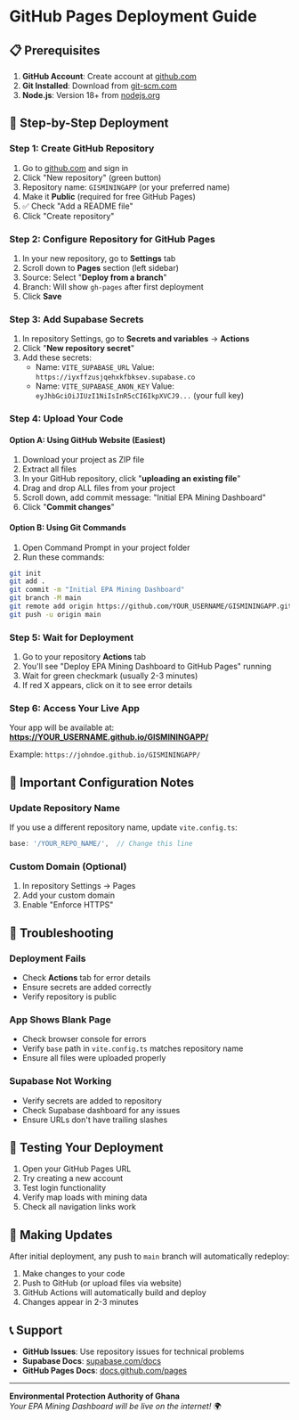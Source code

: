 # GitHub Pages Deployment Guide

## 📋 Prerequisites

1. **GitHub Account**: Create account at [github.com](https://github.com)
2. **Git Installed**: Download from [git-scm.com](https://git-scm.com/)
3. **Node.js**: Version 18+ from [nodejs.org](https://nodejs.org/)

## 🚀 Step-by-Step Deployment

### Step 1: Create GitHub Repository

1. Go to [github.com](https://github.com) and sign in
2. Click "New repository" (green button)
3. Repository name: `GISMININGAPP` (or your preferred name)
4. Make it **Public** (required for free GitHub Pages)
5. ✅ Check "Add a README file"
6. Click "Create repository"

### Step 2: Configure Repository for GitHub Pages

1. In your new repository, go to **Settings** tab
2. Scroll down to **Pages** section (left sidebar)
3. Source: Select "**Deploy from a branch**"
4. Branch: Will show `gh-pages` after first deployment
5. Click **Save**

### Step 3: Add Supabase Secrets

1. In repository Settings, go to **Secrets and variables** → **Actions**
2. Click "**New repository secret**"
3. Add these secrets:
   - Name: `VITE_SUPABASE_URL`
     Value: `https://iyxffzusjqehxkfbksev.supabase.co`
   - Name: `VITE_SUPABASE_ANON_KEY`
     Value: `eyJhbGciOiJIUzI1NiIsInR5cCI6IkpXVCJ9...` (your full key)

### Step 4: Upload Your Code

#### Option A: Using GitHub Website (Easiest)
1. Download your project as ZIP file
2. Extract all files
3. In your GitHub repository, click "**uploading an existing file**"
4. Drag and drop ALL files from your project
5. Scroll down, add commit message: "Initial EPA Mining Dashboard"
6. Click "**Commit changes**"

#### Option B: Using Git Commands
1. Open Command Prompt in your project folder
2. Run these commands:
```bash
git init
git add .
git commit -m "Initial EPA Mining Dashboard"
git branch -M main
git remote add origin https://github.com/YOUR_USERNAME/GISMININGAPP.git
git push -u origin main
```

### Step 5: Wait for Deployment

1. Go to your repository **Actions** tab
2. You'll see "Deploy EPA Mining Dashboard to GitHub Pages" running
3. Wait for green checkmark (usually 2-3 minutes)
4. If red X appears, click on it to see error details

### Step 6: Access Your Live App

Your app will be available at:
**https://YOUR_USERNAME.github.io/GISMININGAPP/**

Example: `https://johndoe.github.io/GISMININGAPP/`

## 🔧 Important Configuration Notes

### Update Repository Name
If you use a different repository name, update `vite.config.ts`:
```typescript
base: '/YOUR_REPO_NAME/',  // Change this line
```

### Custom Domain (Optional)
1. In repository Settings → Pages
2. Add your custom domain
3. Enable "Enforce HTTPS"

## 🐛 Troubleshooting

### Deployment Fails
- Check **Actions** tab for error details
- Ensure secrets are added correctly
- Verify repository is public

### App Shows Blank Page
- Check browser console for errors
- Verify `base` path in `vite.config.ts` matches repository name
- Ensure all files were uploaded properly

### Supabase Not Working
- Verify secrets are added to repository
- Check Supabase dashboard for any issues
- Ensure URLs don't have trailing slashes

## 📱 Testing Your Deployment

1. Open your GitHub Pages URL
2. Try creating a new account
3. Test login functionality
4. Verify map loads with mining data
5. Check all navigation links work

## 🔄 Making Updates

After initial deployment, any push to `main` branch will automatically redeploy:

1. Make changes to your code
2. Push to GitHub (or upload files via website)
3. GitHub Actions will automatically build and deploy
4. Changes appear in 2-3 minutes

## 📞 Support

- **GitHub Issues**: Use repository issues for technical problems
- **Supabase Docs**: [supabase.com/docs](https://supabase.com/docs)
- **GitHub Pages Docs**: [docs.github.com/pages](https://docs.github.com/pages)

---

**Environmental Protection Authority of Ghana**  
*Your EPA Mining Dashboard will be live on the internet!* 🌍
